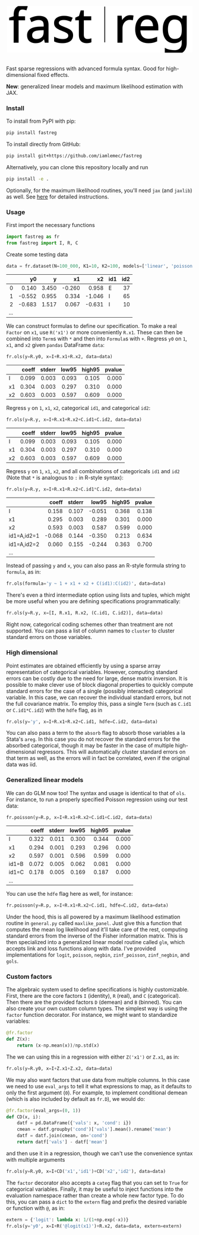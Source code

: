 <div align="center">
<img src="fastreg.svg" alt="fastreg logo"></img>
</div>

<br />

Fast sparse regressions with advanced formula syntax. Good for high-dimensional fixed effects.

**New**: generalized linear models and maximum likelihood estimation with JAX.

### Install


To install from PyPI with pip:
``` bash
pip install fastreg
```

To install directly from GitHub:

``` bash
pip install git+https://github.com/iamlemec/fastreg
```

Alternatively, you can clone this repository locally and run

``` bash
pip install -e .
```

Optionally, for the maximum likelihood routines, you'll need `jax` (and `jaxlib`) as well. See [here](https://github.com/google/jax) for detailed instructions.

### Usage

First import the necessary functions

``` python
import fastreg as fr
from fastreg import I, R, C
```

Create some testing data

``` python
data = fr.dataset(N=100_000, K1=10, K2=100, models=['linear', 'poisson'])
```

|     |     y0 |     y |     x1 |     x2 | id1   |   id2 |
|----:|-------:|------:|-------:|-------:|:------|------:|
|   0 |  0.140 | 3.450 | -0.260 |  0.958 | E     |    37 |
|   1 | -0.552 | 0.955 |  0.334 | -1.046 | I     |    65 |
|   2 | -0.683 | 1.517 |  0.067 | -0.631 | I     |    10 |
| ... |        |       |        |        |       |       |

We can construct formulas to define our specification. To make a real `Factor` on `x1`, use `R('x1')` or more conveniently `R.x1`. These can then be combined into `Term`s with `*` and then into `Formula`s with `+`. Regress `y0` on `1`, `x1`, and `x2` given `pandas` DataFrame `data`:

``` python
fr.ols(y=R.y0, x=I+R.x1+R.x2, data=data)
```

|    |   coeff |   stderr |   low95 |   high95 |   pvalue |
|:---|--------:|---------:|--------:|---------:|---------:|
| I  |   0.099 |    0.003 |   0.093 |    0.105 |    0.000 |
| x1 |   0.304 |    0.003 |   0.297 |    0.310 |    0.000 |
| x2 |   0.603 |    0.003 |   0.597 |    0.609 |    0.000 |

Regress `y` on `1`, `x1`, `x2`, categorical `id1`, and categorical `id2`:

``` python
fr.ols(y=R.y, x=I+R.x1+R.x2+C.id1+C.id2, data=data)
```

|    |   coeff |   stderr |   low95 |   high95 |   pvalue |
|:---|--------:|---------:|--------:|---------:|---------:|
| I  |   0.099 |    0.003 |   0.093 |    0.105 |    0.000 |
| x1 |   0.304 |    0.003 |   0.297 |    0.310 |    0.000 |
| x2 |   0.603 |    0.003 |   0.597 |    0.609 |    0.000 |

Regress `y` on `1`, `x1`, `x2`, and all combinations of categoricals `id1` and `id2` (Note that `*` is analogous to `:` in R-style syntax):

``` python
fr.ols(y=R.y, x=I+R.x1+R.x2+C.id1*C.id2, data=data)
```

|             |   coeff |   stderr |   low95 |   high95 |   pvalue |
|:------------|--------:|---------:|--------:|---------:|---------:|
| I           |   0.158 |    0.107 |  -0.051 |    0.368 |    0.138 |
| x1          |   0.295 |    0.003 |   0.289 |    0.301 |    0.000 |
| x2          |   0.593 |    0.003 |   0.587 |    0.599 |    0.000 |
| id1=A,id2=1 |  -0.068 |    0.144 |  -0.350 |    0.213 |    0.634 |
| id1=A,id2=2 |   0.060 |    0.155 |  -0.244 |    0.363 |    0.700 |
| ...         |         |          |         |          |          |

Instead of passing `y` and `x`, you can also pass an R-style formula string to `formula`, as in:

``` python
fr.ols(formula='y ~ 1 + x1 + x2 + C(id1):C(id2)', data=data)
```

There's even a third intermediate option using lists and tuples, which might be more useful when you are defining specifications programmatically:

``` python
fr.ols(y=R.y, x=[I, R.x1, R.x2, (C.id1, C.id2)], data=data)
```

Right now, categorical coding schemes other than treatment are not supported. You can pass a list of column names to `cluster` to cluster standard errors on those variables.

### High dimensional

Point estimates are obtained efficiently by using a sparse array representation of categorical variables. However, computing standard errors can be costly due to the need for large, dense matrix inversion. It is possible to make clever use of block diagonal properties to quickly compute standard errors for the case of a single (possibly interacted) categorical variable. In this case, we can recover the individual standard errors, but not the full covariance matrix. To employ this, pass a single `Term` (such as `C.id1` or `C.id1*C.id2`) with the `hdfe` flag, as in

``` python
fr.ols(y='y', x=I+R.x1+R.x2+C.id1, hdfe=C.id2, data=data)
```

You can also pass a term to the `absorb` flag to absorb those variables a la Stata's `areg`. In this case you do not recover the standard errors for the absorbed categorical, though it may be faster in the case of multiple high-dimensional regressors. This will automatically cluster standard errors on that term as well, as the errors will in fact be correlated, even if the original data was iid.

### Generalized linear models

We can do GLM now too! The syntax and usage is identical to that of `ols`. For instance, to run a properly specified Poisson regression using our test data:

``` python
fr.poisson(y=R.p, x=I+R.x1+R.x2+C.id1+C.id2, data=data)
```

|       |   coeff |   stderr |   low95 |   high95 |   pvalue |
|:------|--------:|---------:|--------:|---------:|---------:|
| I     |   0.322 |    0.011 |   0.300 |    0.344 |    0.000 |
| x1    |   0.294 |    0.001 |   0.293 |    0.296 |    0.000 |
| x2    |   0.597 |    0.001 |   0.596 |    0.599 |    0.000 |
| id1=B |   0.072 |    0.005 |   0.062 |    0.081 |    0.000 |
| id1=C |   0.178 |    0.005 |   0.169 |    0.187 |    0.000 |
| ...   |         |          |         |          |          |

You can use the `hdfe` flag here as well, for instance:

``` python
fr.poisson(y=R.p, x=I+R.x1+R.x2+C.id1, hdfe=C.id2, data=data)
```

Under the hood, this is all powered by a maximum likelihood estimation routine in `general.py` called `maxlike_panel`. Just give this a function that computes the mean log likelihood and it'll take care of the rest, computing standard errors from the inverse of the Fisher information matrix. This is then specialized into a generalized linear model routine called `glm`, which accepts link and loss functions along with data. I've provided implementations for `logit`, `poisson`, `negbin`, `zinf_poisson`, `zinf_negbin`, and `gols`.

### Custom factors

The algebraic system used to define specifications is highly customizable. First, there are the core factors `I` (identity), `R` (real), and `C` (categorical). Then there are the provided factors `D` (demean) and `B` (binned). You can also create your own custom column types. The simplest way is using the `factor` function decorator. For instance, we might want to standardize variables:

``` python
@fr.factor
def Z(x):
    return (x-np.mean(x))/np.std(x)
```

The we can using this in a regression with either `Z('x1')` or `Z.x1`, as in:

``` python
fr.ols(y=R.y0, x=I+Z.x1+Z.x2, data=data)
```

We may also want factors that use data from multiple columns. In this case we need to use `eval_args` to tell it what expressions to map, as it defaults to only the first argument (`0`). For example, to implement conditional demean (which is also included by default as `fr.D`), we would do:

``` python
@fr.factor(eval_args=(0, 1))
def CD(x, i):
    datf = pd.DataFrame({'vals': x, 'cond': i})
    cmean = datf.groupby('cond')['vals'].mean().rename('mean')
    datf = datf.join(cmean, on='cond')
    return datf['vals'] - datf['mean']
```
and then use it in a regression, though we can't use the convenience syntax with multiple arguments

``` python
fr.ols(y=R.y0, x=I+CD('x1','id1')+CD('x2','id2'), data=data)
```

The `factor` decorator also accepts a `categ` flag that you can set to `True` for categorical variables. Finally, it may be useful to inject functions into the evaluation namespace rather than create a whole new factor type. To do this, you can pass a `dict` to the `extern` flag and prefix the desired variable or function with `@`, as in:

``` python
extern = {'logit': lambda x: 1/(1+np.exp(-x))}
fr.ols(y='y0', x=I+R('@logit(x1)')+R.x2, data=data, extern=extern)
```
